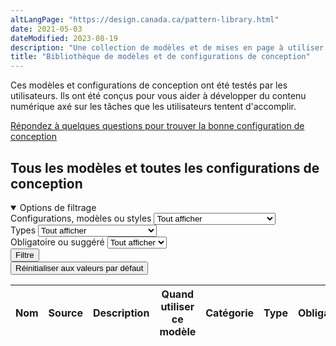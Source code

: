 ```yaml
---
altLangPage: "https://design.canada.ca/pattern-library.html"
date: 2021-05-03
dateModified: 2023-08-19
description: "Une collection de modèles et de mises en page à utiliser pour le contenu numérique du gouvernement du Canada."
title: "Bibliothèque de modèles et de configurations de conception"
---
```

<section>
  <p>Ces modèles et configurations de conception ont été testés par les utilisateurs. Ils ont été conçus pour vous aider à développer du contenu numérique axé sur les tâches que les utilisateurs tentent d'accomplir.</p>
  <a href="{{ site.url }}/trouvez-modeles-configurations-conception-contenu-web.html" class="btn btn-default mrgn-bttm-md">Répondez à quelques questions pour trouver la bonne configuration de conception</a>
  <h2 id="modeles">Tous les modèles et toutes les configurations de conception</h2>
  <div class="row mrgn-tp-md">
    <div class="col-md-3 small">
      <details open="open">
        <summary class="bg-primary text-center">Options de filtrage</summary>
        <form class="wb-tables-filter mrgn-lft-md mrgn-rght-md" data-bind-to="design" data-gc-analytics-formname="ESDC|EDSC:Filter options" data-gc-analytics-collect='[{"value":"select","emptyField": "n/a"}]'>
          <div class="row mrgn-tp-lg mrgn-bttm-lg">
            <div class="form-group">
              <label for="dt_cat">Configurations, modèles ou styles</label>
              <select class="form-control maxwidth" id="dt_cat" name="dt_cat" data-column="4">
                <option value="">Tout afficher</option>
                <option value="Configuration de conception">Configurations de conception</option>
                <option value="Modèle de page">Modèles de page</option>
                <option value="Style">Styles</option>
              </select>
            </div>
            <div class="form-group">
              <label for="dt_type">Types</label>
              <select class="form-control maxwidth" id="dt_type" name="dt_type" data-column="5">
                <option value="">Tout afficher</option>
                <option value="Destination">Destination</option>
                <option value="Modèle à l'échelle du gouvernement">À l'échelle du gouvernement</option>
                <option value="Institutionnel">Institution</option>
                <option value="Configuration à l'échelle du site">À l'échelle du site</option>
                <option value="Interaction">Interaction</option>
                <option value="Navigation">Navigation</option>
                <option value="Promotion">Promotion</option>
                <option value="Modèle de thème">Thème et sujet</option>
                <option value="Visuel">Visuel</option>
              </select>
            </div>
            <div class="form-group">
              <label for="dt_mand">Obligatoire ou suggéré</label>
              <select class="form-control maxwidth" id="dt_mand" name="dt_mand" data-column="6">
                <option value="">Tout afficher</option>
                <option value="Obligatoire">Obligatoire</option>
                <option value="Non">Suggéré</option>
              </select>
            </div>
            <div class="col-md-12 mrgn-tp-lg">
              <button type="submit" class="btn btn-primary full-width" aria-controls="dataset-filter"><span class="fas fa-filter mrgn-rght-sm"></span> Filtre</button>
            </div>
            <div class="col-md-12 mrgn-tp-md"><button type="reset" class="btn btn-default full-width">Réinitialiser aux valeurs par défaut</button></div>
          </div>
        </form>
      </details>
    </div>
    <div class="col-md-9">
      <div class="panel panel-default">
        <div class="mrgn-tp-md mrgn-bttm-md">
          <table class="wb-tables table table-striped small" aria-live="polite" id="design" data-page-length="100" data-wb-tables="{
            &quot;bDeferRender&quot;: true,
            &quot;ajaxSource&quot;: &quot;./ajax/patterns-01-fr.json&quot;,
            &quot;order&quot;: [0, &quot;asc&quot;],
            &quot;paging&quot;: false,
            &quot;info&quot;: false,
            &quot;columns&quot;: [
            { &quot;data&quot;: &quot;NAME&quot;, &quot;className&quot;: &quot;&quot; },
            { &quot;data&quot;: &quot;SOURCE&quot;,  &quot;visible&quot;: false },
            { &quot;data&quot;: &quot;DESCRIPTION&quot;,  &quot;visible&quot;: false },
            { &quot;data&quot;: &quot;WHENTOUSE&quot;, &quot;className&quot;: &quot;&quot;, &quot;orderable&quot;: false },
            { &quot;data&quot;: &quot;CATEGORY&quot;, &quot;className&quot;: &quot;&quot; },
            { &quot;data&quot;: &quot;TYPE&quot;, &quot;className&quot;: &quot;&quot; },
            { &quot;data&quot;: &quot;MANDATORY&quot;,  &quot;visible&quot;: false },
            { &quot;data&quot;: &quot;TANDP&quot;,  &quot;visible&quot;: false, &quot;Search&quot;: &quot;1&quot; }
            ],
            &quot;searchCols&quot;: [
            null,
            null,
            null,
            null,
            null,
            null,
            null,
            { &quot;sSearch&quot;: &quot;1&quot; }]
            }">
            <thead>
              <tr>
                <th class="col-md-03">Nom</th>
                <th>Source</th>
                <th>Description</th>
                <th class="col-md-05">Quand utiliser ce modèle</th>
                <th class="col-md-02">Catégorie</th>
                <th class="col-md-02">Type</th>
                <th>Obligatoire</th>
                <th>Modèles et configurations</th>
              </tr>
            </thead>
          </table>
        </div>
      </div>
    </div>
  </div>
</section>
